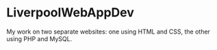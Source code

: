 # LiverpoolWebAppDev
My work on two separate websites: one using HTML and CSS, the other using PHP and MySQL.
